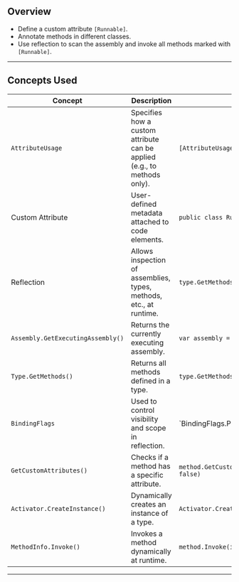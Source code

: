 ##  Overview

- Define a custom attribute `[Runnable]`.
- Annotate methods in different classes.
- Use reflection to scan the assembly and invoke all methods marked with `[Runnable]`.

---

## Concepts Used

| Concept | Description | Code Example | Use Case |
|--------|-------------|--------------|----------|
| `AttributeUsage` | Specifies how a custom attribute can be applied (e.g., to methods only). | `[AttributeUsage(AttributeTargets.Method)]` | Prevents misuse of attributes on invalid targets. |
| Custom Attribute | User-defined metadata attached to code elements. | `public class RunnableAttribute : Attribute {}` | Mark methods that should be dynamically invoked. |
| Reflection | Allows inspection of assemblies, types, methods, etc., at runtime. | `type.GetMethods(...)` | Used to discover and invoke `[Runnable]` methods. |
| `Assembly.GetExecutingAssembly()` | Returns the currently executing assembly. | `var assembly = Assembly.GetExecutingAssembly();` | Needed to find all types and methods in the current project. |
| `Type.GetMethods()` | Returns all methods defined in a type. | `type.GetMethods(BindingFlags...)` | Enumerates methods to check for attributes. |
| `BindingFlags` | Used to control visibility and scope in reflection. | `BindingFlags.Public | BindingFlags.Instance | BindingFlags.DeclaredOnly` | Ensures only intended methods are considered. |
| `GetCustomAttributes()` | Checks if a method has a specific attribute. | `method.GetCustomAttributes(typeof(RunnableAttribute), false)` | Filters methods marked with `[Runnable]`. |
| `Activator.CreateInstance()` | Dynamically creates an instance of a type. | `Activator.CreateInstance(type)` | Allows invoking instance methods without knowing the type. |
| `MethodInfo.Invoke()` | Invokes a method dynamically at runtime. | `method.Invoke(instance, null)` | Executes discovered `[Runnable]` methods. |

---

